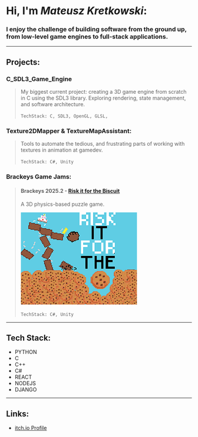 # Hi, I'm *Mateusz Kretkowski*:
### I enjoy the challenge of building software from the ground up, from low-level game engines to full-stack applications.
---
## Projects:
### C_SDL3_Game_Engine
> My biggest current project: creating a 3D game engine from scratch in C using the SDL3 library. Exploring rendering, state management, and software architecture.
>
> `TechStack: C, SDL3, OpenGL, GLSL,`
### Texture2DMapper & TextureMapAssistant:
> Tools to automate the tedious, and frustrating parts of working with textures in animation at gamedev.
>
> `TechStack: C#, Unity`
### Brackeys Game Jams:
> #### Brackeys 2025.2 - [Risk it for the Biscuit](https://mm-cmp.itch.io/risk-it-for-the-biscuts)
> A 3D physics-based puzzle game.
>
> ![Risk it for the Biscuit](68747470733a2f2f696d672e697463682e7a6f6e652f6157316e4c7a49794f54557a4d7a55354c6e42755a773d3d2f33313578323530253233632f4a31437462682e706e67.png)
>
> `TechStack: C#, Unity`

---

## Tech Stack:
- PYTHON
- C
- C++
- C#
- REACT
- NODEJS
- DJANGO

---

## Links:
- [itch.io Profile](https://mm-cmp.itch.io/)
